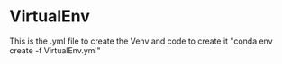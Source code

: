 # VirtualEnv
This is the .yml file to create the Venv and code to create it "conda env create -f VirtualEnv.yml"
